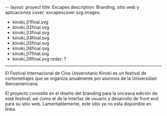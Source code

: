 --
layout: proyect
title: Excapes
description: Branding, sitio web y aplicaciones
cover: excapescover.svg
images:
  - kinoki_01final.svg
  - kinoki_02final.svg
  - kinoki_03final.svg
  - kinoki_04final.svg
  - kinoki_05final.svg
  - kinoki_06final.svg
  - kinoki_07final.svg
  - kinoki_08final.svg
order: 1
---

El Festival Internacional de Cine Universitario Kinoki es un festival de cortometrajes que se organiza anualmente por alumnos de la Universidad Iberoamericana.

El proyecto consistió en el diseño del branding para la onceava edición de este festival; así como el de la interfaz de usuario y desarrollo de front end para su sitio web. Lamentablemente, este sitio ya no esta disponible en línea.
